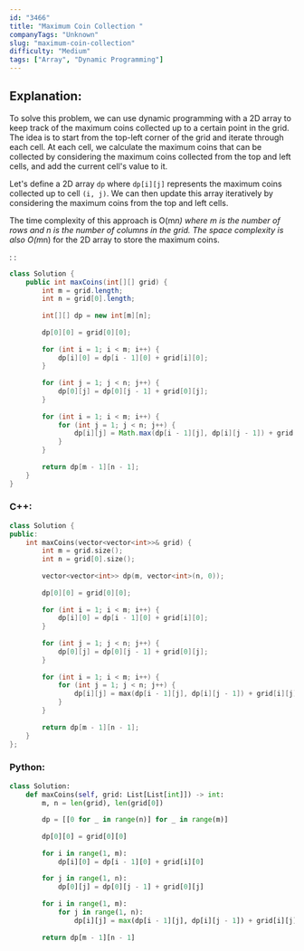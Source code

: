 ```yaml
---
id: "3466"
title: "Maximum Coin Collection "
companyTags: "Unknown"
slug: "maximum-coin-collection"
difficulty: "Medium"
tags: ["Array", "Dynamic Programming"]
---
```


## Explanation:

To solve this problem, we can use dynamic programming with a 2D array to keep track of the maximum coins collected up to a certain point in the grid. The idea is to start from the top-left corner of the grid and iterate through each cell. At each cell, we calculate the maximum coins that can be collected by considering the maximum coins collected from the top and left cells, and add the current cell's value to it.

Let's define a 2D array `dp` where `dp[i][j]` represents the maximum coins collected up to cell `(i, j)`. We can then update this array iteratively by considering the maximum coins from the top and left cells.

The time complexity of this approach is O(m*n) where m is the number of rows and n is the number of columns in the grid. The space complexity is also O(m*n) for the 2D array to store the maximum coins.

:
:
```java
class Solution {
    public int maxCoins(int[][] grid) {
        int m = grid.length;
        int n = grid[0].length;
        
        int[][] dp = new int[m][n];
        
        dp[0][0] = grid[0][0];
        
        for (int i = 1; i < m; i++) {
            dp[i][0] = dp[i - 1][0] + grid[i][0];
        }
        
        for (int j = 1; j < n; j++) {
            dp[0][j] = dp[0][j - 1] + grid[0][j];
        }
        
        for (int i = 1; i < m; i++) {
            for (int j = 1; j < n; j++) {
                dp[i][j] = Math.max(dp[i - 1][j], dp[i][j - 1]) + grid[i][j];
            }
        }
        
        return dp[m - 1][n - 1];
    }
}
```

### C++:
```cpp
class Solution {
public:
    int maxCoins(vector<vector<int>>& grid) {
        int m = grid.size();
        int n = grid[0].size();
        
        vector<vector<int>> dp(m, vector<int>(n, 0));
        
        dp[0][0] = grid[0][0];
        
        for (int i = 1; i < m; i++) {
            dp[i][0] = dp[i - 1][0] + grid[i][0];
        }
        
        for (int j = 1; j < n; j++) {
            dp[0][j] = dp[0][j - 1] + grid[0][j];
        }
        
        for (int i = 1; i < m; i++) {
            for (int j = 1; j < n; j++) {
                dp[i][j] = max(dp[i - 1][j], dp[i][j - 1]) + grid[i][j];
            }
        }
        
        return dp[m - 1][n - 1];
    }
};
```

### Python:
```python
class Solution:
    def maxCoins(self, grid: List[List[int]]) -> int:
        m, n = len(grid), len(grid[0])
        
        dp = [[0 for _ in range(n)] for _ in range(m)]
        
        dp[0][0] = grid[0][0]
        
        for i in range(1, m):
            dp[i][0] = dp[i - 1][0] + grid[i][0]
        
        for j in range(1, n):
            dp[0][j] = dp[0][j - 1] + grid[0][j]
        
        for i in range(1, m):
            for j in range(1, n):
                dp[i][j] = max(dp[i - 1][j], dp[i][j - 1]) + grid[i][j]
        
        return dp[m - 1][n - 1]
```
